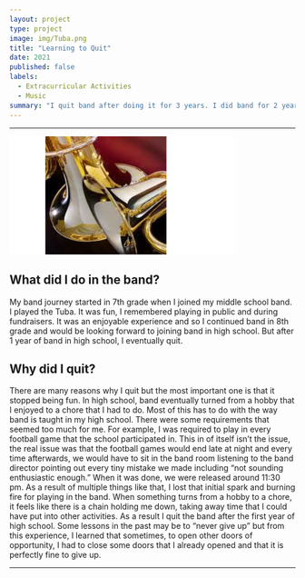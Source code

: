 ```yaml
---
layout: project
type: project
image: img/Tuba.png
title: "Learning to Quit"
date: 2021
published: false
labels:
  - Extracurricular Activities
  - Music
summary: "I quit band after doing it for 3 years. I did band for 2 years in middle school and 1 year in high school."
---
```


<hr>
<img width="400px" 
     class="rounded float-start pe-4" 
     src="../img/Tuba.png" >

## What did I do in the band?
My band journey started in 7th grade when I joined my middle school band. I played the Tuba. It was fun, I remembered playing in public and during fundraisers. It was an enjoyable experience and so I continued band in 8th grade and would be looking forward to joining band in high school. But after 1 year of band in high school, I eventually quit.

## Why did I quit?
There are many reasons why I quit but the most important one is that it stopped being fun. In high school, band eventually turned from a hobby that I enjoyed to a chore that I had to do. Most of this has to do with the way band is taught in my high school. There were some requirements that seemed too much for me. For example, I was required to play in every football game that the school participated in. This in of itself isn’t the issue, the real issue was that the football games would end late at night and every time afterwards, we would have to sit in the band room listening to the band director pointing out every tiny mistake we made including “not sounding enthusiastic enough.” When it was done, we were released around 11:30 pm. As a result of multiple things like that, I lost that initial spark and burning fire for playing in the band. When something turns from a hobby to a chore, it feels like there is a chain holding me down, taking away time that I could have put into other activities. As a result I quit the band after the first year of high school. Some lessons in the past may be to “never give up” but from this experience, I learned that sometimes, to open other doors of opportunity, I had to close some doors that I already opened and that it is perfectly fine to give up.

<hr>
